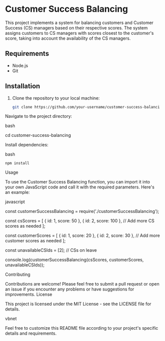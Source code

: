 # Customer Success Balancing

This project implements a system for balancing customers and Customer Success (CS) managers based on their respective scores. The system assigns customers to CS managers with scores closest to the customer's score, taking into account the availability of the CS managers.

## Requirements

- Node.js
- Git

## Installation

1. Clone the repository to your local machine:

   ```bash
   git clone https://github.com/your-username/customer-success-balancing.git
Navigate to the project directory:

bash

cd customer-success-balancing

Install dependencies:

bash

    npm install

Usage

To use the Customer Success Balancing function, you can import it into your own JavaScript code and call it with the required parameters. Here's an example:

javascript

const customerSuccessBalancing = require('./customerSuccessBalancing');

const csScores = [
  { id: 1, score: 50 },
  { id: 2, score: 100 },
  // Add more CS scores as needed
];

const customerScores = [
  { id: 1, score: 20 },
  { id: 2, score: 30 },
  // Add more customer scores as needed
];

const unavailableCSIds = [2]; // CSs on leave

console.log(customerSuccessBalancing(csScores, customerScores, unavailableCSIds));

Contributing

Contributions are welcome! Please feel free to submit a pull request or open an issue if you encounter any problems or have suggestions for improvements.
License

This project is licensed under the MIT License - see the LICENSE file for details.

vbnet


Feel free to customize this README file according to your project's specific details and requirements.
